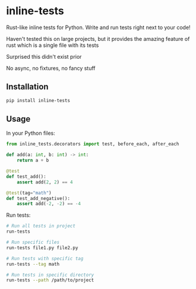# inline-tests

Rust-like inline tests for Python. Write and run tests right next to your code!

Haven't tested this on large projects, but it provides the amazing feature of
rust which is a single file with its tests

Surprised this didn't exist prior

No async, no fixtures, no fancy stuff

## Installation

```bash
pip install inline-tests
```

## Usage

In your Python files:

```python
from inline_tests.decorators import test, before_each, after_each

def add(a: int, b: int) -> int:
    return a + b

@test
def test_add():
    assert add(2, 2) == 4

@test(tag="math")
def test_add_negative():
    assert add(-2, -2) == -4
```

Run tests:

```bash
# Run all tests in project
run-tests

# Run specific files
run-tests file1.py file2.py

# Run tests with specific tag
run-tests --tag math

# Run tests in specific directory
run-tests --path /path/to/project
```
